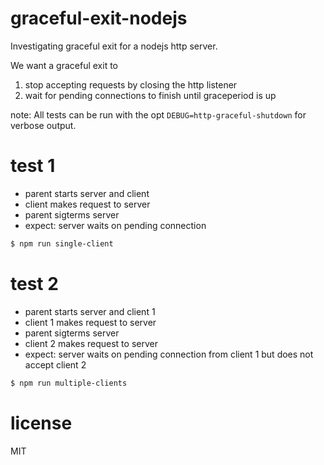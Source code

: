 # graceful-exit-nodejs
Investigating graceful exit for a nodejs http server.

We want a graceful exit to
1. stop accepting requests by closing the http listener
2. wait for pending connections to finish until graceperiod is up

note: All tests can be run with the opt `DEBUG=http-graceful-shutdown` for verbose output.

# test 1
- parent starts server and client
- client makes request to server
- parent sigterms server
- expect: server waits on pending connection

```bash
$ npm run single-client
```

# test 2
- parent starts server and client 1
- client 1 makes request to server
- parent sigterms server
- client 2 makes request to server
- expect: server waits on pending connection from client 1 but does not accept client 2

```bash
$ npm run multiple-clients
```


# license
MIT
